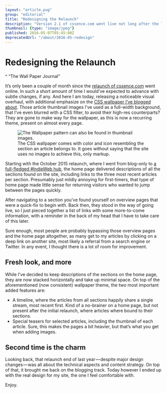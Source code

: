 ```yaml
---
layout: "article.pug"
group: "editorial"
title: "Redesigning the Relaunch"
description: "Version 2.1 of cssence.com went live not long after the last major change."
thumbnail: {type: "image/jpeg"}
published: 2016-05-07T05:45:00Z
deprecatedUrl: "/about/2016-05-redesign"
---
```


# Redesigning the Relaunch
^ “The Wall Paper Journal”

It’s only been a couple of month since the [relaunch of cssence.com](/about) went online. In such a short amount of time I would’ve expected to advance with subtle changes, if any. And here I am today, releasing a noticeable visual overhaul, with additional emphasize on the [<abbr>CSS</abbr> wallpaper I’ve blogged about](/2015/head-display-block). Those article thumbnail images I’ve used as a full-width background, that I’ve even blurred with a CSS filter, to avoid their high-res counterparts? They are gone to make way for the wallpaper, as this is now a recurring theme, present on almost every page.

<figure class="portrait"><img src="/2016/redesign.jpg" alt="The Wallpaper pattern can also be found in thumbnail images."><figcaption>The CSS wallpaper comes with color and icon resembling the section an article belongs to. It goes without saying that the site uses no images to achieve this, only markup.</figcaption></figure>

Starting with the October 2015 relaunch, where I went from blog-only to [a full-fledged #IndieWeb hub](/2015/own-your-own-data), the home page delivered descriptions of all the sections found on the site, including links to the three most recent articles per section. Presumably just mildly annoying for first-timers, that type of home page made little sense for returning visitors who wanted to jump between the pages quickly.

After navigating to a section you’ve found yourself on overview pages that were a quick-fix to begin with. Back then, they stood in the way of going live, so I just pieced together a list of links with some more-to-come information, with a reminder in the back of my head that I have to take care of this later.

Sure enough, most people are probably bypassing those overview pages and the home page altogether, as many get to my articles by clicking on a deep link on another site, most likely a referral from a search engine or Twitter. In any event, I thought there is a lot of room for improvement.

## Fresh look, and more

While I’ve decided to keep descriptions of the sections on the home page, they are now stacked horizontally and take up minimal space. On top of the aforementioned (now consistent) wallpaper theme, the two most important added features are:

* A timeline, where the articles from all sections happily share a single stream, most recent first. Kind of a no-brainer on a home page, but not present after the initial relaunch, where articles where bound to their sections.
* Special teasers for selected articles, including the thumbnail of each article. Sure, this makes the pages a bit heavier, but that’s what you get when adding images.

## Second time is the charm

Looking back, that relaunch end of last year&#x200a;—&#x200a;despite major design changes&#x200a;—&#x200a;was all about the technical aspects and content strategy. On top of that, it brought me back on the blogging track. Today however I ended up with the real design for my site, the one I feel comfortable with.

Enjoy.
